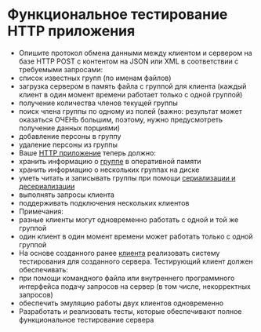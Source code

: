 # Функциональное тестирование HTTP приложения

 * Опишите протокол обмена данными между клиентом и сервером на базе HTTP POST с контентом на JSON или XML в соответствии с требуемыми запросами:
  * список известных групп (по именам файлов)
  * загрузка сервером в память файла с группой для клиента (каждый клиент в один момент времени работает только с одной группой)
  * получение количества членов текущей группы
  * поиск члена группы по одному из полей (важно: результат может оказаться ОЧЕНЬ большим, поэтому, нужно предусмотреть получение данных порциями)
  * добавление персоны в группу
  * удаление персоны из группы
 * Ваше [HTTP приложение](../http-intrfc/plan.md) теперь должно:
  * хранить информацию о [группе](../group/plan.md) в оперативной памяти
  * хранить информацию о нескольких группах на диске
  * уметь читать и записывать группы при помощи [сериализации и десериализации](../serial/plan.md)
  * выполнять запросы клиента
  * поддерживать подключения нескольких клиентов
 * Примечания:
  * разные клиенты могут одновременно работать с одной и той же группой
  * один клиент в один момент времени может работать только с одной группой
 * На основе созданного ранее [клиента](../http-intrfc/plan.md) реализовать систему тестирования для созданного сервера. Тестирующий клиент должен обеспечивать:
  * при помощи командного файла или внутреннего программного интерфейса подачу запросов на сервер (в том числе, некорректных запросов)
  * обеспечить эмуляцию работы двух клиентов одновременно
 * Разработать и реализовать тесты, которые обеспечивают полное функциональное тестирование сервера
